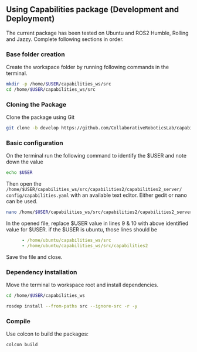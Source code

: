 ## Using Capabilities package (Development and Deployment)

The current package has been tested on Ubuntu and ROS2 Humble, Rolling and Jazzy. Complete following sections in order.

### Base folder creation

Create the workspace folder by running following commands in the terminal.

```bash
mkdir -p /home/$USER/capabilities_ws/src
cd /home/$USER/capabilities_ws/src
```

### Cloning the Package

Clone the package using Git

```bash
git clone -b develop https://github.com/CollaborativeRoboticsLab/capabilities2.git
```

### Basic configuration

On the terminal run the following command to identify the $USER and note down the value

```bash
echo $USER
```

Then open the `/home/$USER/capabilities_ws/src/capabilities2/capabilities2_server/ config/capabilities.yaml` with an available text editor. Either gedit or nano can be used.

```sh
nano /home/$USER/capabilities_ws/src/capabilities2/capabilities2_server/config/capabilities.yaml
```

In the opened file, replace $USER value in lines 9 & 10 with above identified value for $USER. if the $USER is ubuntu, those lines should be

```yaml
      - /home/ubuntu/capabilities_ws/src
      - /home/ubuntu/capabilities_ws/src/capabilities2
```

Save the file and close.

### Dependency installation

Move the terminal to workspace root and install dependencies.

```bash
cd /home/$USER/capabilities_ws
```
```bash
rosdep install --from-paths src --ignore-src -r -y
```

### Compile

Use colcon to build the packages:
```bash
colcon build
```